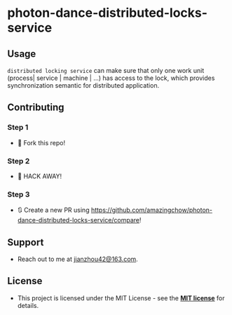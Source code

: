 # photon-dance-distributed-locks-service

## Usage

``distributed locking service`` can make sure that only one work unit (process| service | machine | ...) has access to the lock, which provides synchronization semantic for distributed application. 

## Contributing

### Step 1

* 🍴 Fork this repo!

### Step 2

* 🔨 HACK AWAY!

### Step 3

* 🔃 Create a new PR using https://github.com/amazingchow/photon-dance-distributed-locks-service/compare!

## Support

* Reach out to me at <jianzhou42@163.com>.

## License

* This project is licensed under the MIT License - see the **[MIT license](http://opensource.org/licenses/mit-license.php)** for details.
